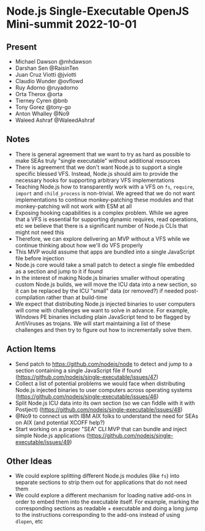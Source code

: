# Node.js Single-Executable OpenJS Mini-summit 2022-10-01

## Present

* Michael Dawson @mhdawson
* Darshan Sen @RaisinTen
* Juan Cruz Viotti @jviotti
* Claudio Wunder @ovflowd
* Ruy Adorno @ruyadorno
* Orta Therox @orta
* Tierney Cyren @bnb
* Tony Gorez @tony-go
* Anton Whalley @No9
* Waleed Ashraf @WaleedAshraf

## Notes

- There is general agreement that we want to try as hard as possible to make
  SEAs truly "single executable" without additional resources
- There is agreement that we don't want Node.js to support a single specific
  blessed VFS. Instead, Node.js should aim to provide the necessary hooks for
  supporting arbitrary VFS implementations
- Teaching Node.js how to transparently work with a VFS on `fs`, `require`,
  `import` and `child_process` is non-trivial. We agreed that we do not want
  implementations to continue monkey-patching these modules and that
  monkey-patching will not work with ESM at all
- Exposing hooking capabilities is a complex problem. While we agree that a VFS
  is essential for supporting dynamic requires, read operations, etc we believe
  that there is a significant number of Node.js CLIs that might not need this
- Therefore, we can explore delivering an MVP without a VFS while we continue
  thinking about how we'll do VFS properly
- This MVP would assume that apps are bundled into a single JavaScript file
  before injection
- Node.js core would take a small patch to detect a single file embedded as a
  section and jump to it if found
- In the interest of making Node.js binaries smaller without operating custom
  Node.js builds, we will move the ICU data into a new section, so it can be
  replaced by the ICU "small" data (or removed?) if needed post-compilation
  rather than at build-time
- We expect that distributing Node.js injected binaries to user computers will
  come with challenges we want to solve in advance. For example, Windows PE
  binaries including plain JavaScript tend to be flagged by AntiViruses as
  trojans. We will start maintaining a list of these challenges and then try to
  figure out how to incrementally solve them.

## Action Items

- Send patch to https://github.com/nodejs/node to detect and jump to a section
  containing a single JavaScript file if found
  (https://github.com/nodejs/single-executable/issues/47)
- Collect a list of potential problems we would face when distributing Node.js
  injected binaries to user computers across operating systems
  (https://github.com/nodejs/single-executable/issues/46)
- Split Node.js ICU data into its own section (so we can fiddle with it with
  Postject) (https://github.com/nodejs/single-executable/issues/48)
- @No9 to connect us with IBM AIX folks to understand the need for SEAs on AIX
  (and potential XCOFF help?)
- Start working on a proper "SEA" CLI MVP that can bundle and inject simple
  Node.js applications (https://github.com/nodejs/single-executable/issues/49)

## Other Ideas

- We could explore splitting different Node.js modules (like `fs`) into
  separate sections to strip them out for applications that do not need them
- We could explore a different mechanism for loading native add-ons in order to
  embed them into the executable itself. For example, marking the corresponding
  sections as readable + executable and doing a long jump to the instructions
  corresponding to the add-ons instead of using `dlopen`, etc
